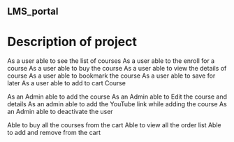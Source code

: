 ## LMS_portal

# Description of project
As a user able to see the list of courses
As a user able to the enroll for a course
As a user able to buy the course
As a user able to view the details of course
As a user able to bookmark the course
As a user able to save for later
As a user able to add to cart Course

As an Admin able to add the course
As an Admin able to Edit the course and details
As an admin able to add the YouTube link while adding the course
As an Admin able to deactivate the user

Able to buy all the courses from the cart
Able to view all the order list
Able to add and remove from the cart